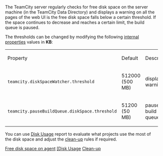 [//]: # (title: TeamCity Disk Space Watcher)
[//]: # (auxiliary-id: TeamCity Disk Space Watcher)

The TeamCity server regularly checks for free disk space on the server machine (in the TeamCity Data Directory) and displays a warning on all the pages of the web UI is the free disk space falls below a certain threshold. If the space continues to decrease and reaches a certain limit, the build queue is paused.

The thresholds can be changed by modifying the following [internal properties](server-startup-properties.md) values in __KB__:

<table><tr>

<td>

Property


</td>

<td>

Default


</td>

<td>

Description


</td></tr><tr>

<td>

`teamcity.diskSpaceWatcher.threshold`


</td>

<td>

512000 (500 MB)


</td>

<td>

displays a warning


</td></tr><tr>

<td>

`teamcity.pauseBuildQueue.diskSpace.threshold`


</td>

<td>

51200 (50 MB)


</td>

<td>

pauses the build queue


</td></tr></table>

You can use [Disk Usage](disk-usage.md) report to evaluate what projects use the most of the disk space and adjust the [clean-up](teamcity-data-clean-up.md) rules if required. 


<seealso>
        <category ref="admin-guide">
            <a href="free-disk-space.md">Free disk space on agent</a>
            <a href="disk-usage.md">[Disk Usage</a>
            <a href="teamcity-data-clean-up.md">Clean-up</a>
        </category>
</seealso>
